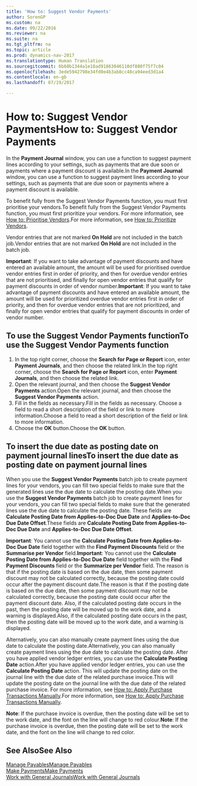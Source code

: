 ```yaml
---
title: 'How to: Suggest Vendor Payments'
author: SorenGP
ms.custom: na
ms.date: 09/22/2016
ms.reviewer: na
ms.suite: na
ms.tgt_pltfrm: na
ms.topic: article
ms.prod: dynamics-nav-2017
ms.translationtype: Human Translation
ms.sourcegitcommit: 6b60b1344a1e18ad91863046110df880f75f7c04
ms.openlocfilehash: 3ede5942798e34fd0e4b3ab8cc48ca94eed3d1a4
ms.contentlocale: en-gb
ms.lasthandoff: 07/19/2017

---
```


# <a name="how-to-suggest-vendor-payments"></a><span data-ttu-id="ed221-102">How to: Suggest Vendor Payments</span><span class="sxs-lookup"><span data-stu-id="ed221-102">How to: Suggest Vendor Payments</span></span>
<span data-ttu-id="ed221-103">In the **Payment Journal** window, you can use a function to suggest payment lines according to your settings, such as payments that are due soon or payments where a payment discount is available.</span><span class="sxs-lookup"><span data-stu-id="ed221-103">In the **Payment Journal** window, you can use a function to suggest payment lines according to your settings, such as payments that are due soon or payments where a payment discount is available.</span></span>

<span data-ttu-id="ed221-104">To benefit fully from the Suggest Vendor Payments function, you must first prioritise your vendors.</span><span class="sxs-lookup"><span data-stu-id="ed221-104">To benefit fully from the Suggest Vendor Payments function, you must first prioritize your vendors.</span></span> <span data-ttu-id="ed221-105">For more information, see [How to: Prioritise Vendors](purchasing-how-prioritize-vendors.md).</span><span class="sxs-lookup"><span data-stu-id="ed221-105">For more information, see [How to: Prioritize Vendors](purchasing-how-prioritize-vendors.md).</span></span>

<span data-ttu-id="ed221-106">Vendor entries that are not marked **On Hold** are not included in the batch job.</span><span class="sxs-lookup"><span data-stu-id="ed221-106">Vendor entries that are not marked **On Hold** are not included in the batch job.</span></span>  

<span data-ttu-id="ed221-107">**Important**: If you want to take advantage of payment discounts and have entered an available amount, the amount will be used for prioritised overdue vendor entries first in order of priority, and then for overdue vendor entries that are not prioritised, and finally for open vendor entries that qualify for payment discounts in order of vendor number.</span><span class="sxs-lookup"><span data-stu-id="ed221-107">**Important**: If you want to take advantage of payment discounts and have entered an available amount, the amount will be used for prioritized overdue vendor entries first in order of priority, and then for overdue vendor entries that are not prioritized, and finally for open vendor entries that qualify for payment discounts in order of vendor number.</span></span>

## <a name="to-use-the-suggest-vendor-payments-function"></a><span data-ttu-id="ed221-108">To use the Suggest Vendor Payments function</span><span class="sxs-lookup"><span data-stu-id="ed221-108">To use the Suggest Vendor Payments function</span></span>
1. <span data-ttu-id="ed221-109">In the top right corner, choose the **Search for Page or Report** icon, enter **Payment Journals**, and then choose the related link.</span><span class="sxs-lookup"><span data-stu-id="ed221-109">In the top right corner, choose the **Search for Page or Report** icon, enter **Payment Journals**, and then choose the related link.</span></span>
2. <span data-ttu-id="ed221-110">Open the relevant journal, and then choose the **Suggest Vendor Payments** action.</span><span class="sxs-lookup"><span data-stu-id="ed221-110">Open the relevant journal, and then choose the **Suggest Vendor Payments** action.</span></span>
3. <span data-ttu-id="ed221-111">Fill in the fields as necessary.</span><span class="sxs-lookup"><span data-stu-id="ed221-111">Fill in the fields as necessary.</span></span> <span data-ttu-id="ed221-112">Choose a field to read a short description of the field or link to more information.</span><span class="sxs-lookup"><span data-stu-id="ed221-112">Choose a field to read a short description of the field or link to more information.</span></span>
4. <span data-ttu-id="ed221-113">Choose the **OK** button.</span><span class="sxs-lookup"><span data-stu-id="ed221-113">Choose the **OK** button.</span></span>

## <a name="to-insert-the-due-date-as-posting-date-on-payment-journal-lines"></a><span data-ttu-id="ed221-114">To insert the due date as posting date on payment journal lines</span><span class="sxs-lookup"><span data-stu-id="ed221-114">To insert the due date as posting date on payment journal lines</span></span>
<span data-ttu-id="ed221-115">When you use the **Suggest Vendor Payments** batch job to create payment lines for your vendors, you can fill two special fields to make sure that the generated lines use the due date to calculate the posting date.</span><span class="sxs-lookup"><span data-stu-id="ed221-115">When you use the **Suggest Vendor Payments** batch job to create payment lines for your vendors, you can fill two special fields to make sure that the generated lines use the due date to calculate the posting date.</span></span> <span data-ttu-id="ed221-116">These fields are **Calculate Posting Date from Applies-to-Doc Due Date** and **Applies-to-Doc Due Date Offset**.</span><span class="sxs-lookup"><span data-stu-id="ed221-116">These fields are **Calculate Posting Date from Applies-to-Doc Due Date** and **Applies-to-Doc Due Date Offset**.</span></span>

<span data-ttu-id="ed221-117">**Important**: You cannot use the **Calculate Posting Date from Applies-to-Doc Due Date** field together with the **Find Payment Discounts** field or the **Summarise per Vendor** field.</span><span class="sxs-lookup"><span data-stu-id="ed221-117">**Important**: You cannot use the **Calculate Posting Date from Applies-to-Doc Due Date** field together with the **Find Payment Discounts** field or the **Summarize per Vendor** field.</span></span> <span data-ttu-id="ed221-118">The reason is that if the posting date is based on the due date, then some payment discount may not be calculated correctly, because the posting date could occur after the payment discount date.</span><span class="sxs-lookup"><span data-stu-id="ed221-118">The reason is that if the posting date is based on the due date, then some payment discount may not be calculated correctly, because the posting date could occur after the payment discount date.</span></span>
<span data-ttu-id="ed221-119">Also, if the calculated posting date occurs in the past, then the posting date will be moved up to the work date, and a warning is displayed.</span><span class="sxs-lookup"><span data-stu-id="ed221-119">Also, if the calculated posting date occurs in the past, then the posting date will be moved up to the work date, and a warning is displayed.</span></span>

<span data-ttu-id="ed221-120">Alternatively, you can also manually create payment lines using the due date to calculate the posting date.</span><span class="sxs-lookup"><span data-stu-id="ed221-120">Alternatively, you can also manually create payment lines using the due date to calculate the posting date.</span></span> <span data-ttu-id="ed221-121">After you have applied vendor ledger entries, you can use the **Calculate Posting Date** action.</span><span class="sxs-lookup"><span data-stu-id="ed221-121">After you have applied vendor ledger entries, you can use the **Calculate Posting Date** action.</span></span> <span data-ttu-id="ed221-122">This will update the posting date on the journal line with the due date of the related purchase invoice.</span><span class="sxs-lookup"><span data-stu-id="ed221-122">This will update the posting date on the journal line with the due date of the related purchase invoice.</span></span> <span data-ttu-id="ed221-123">For more information, see [How to: Apply Purchase Transactions Manually](payables-how-apply-purchase-transactions-manually.md).</span><span class="sxs-lookup"><span data-stu-id="ed221-123">For more information, see [How to: Apply Purchase Transactions Manually](payables-how-apply-purchase-transactions-manually.md).</span></span>  

<span data-ttu-id="ed221-124">**Note**: If the purchase invoice is overdue, then the posting date will be set to the work date, and the font on the line will change to red colour.</span><span class="sxs-lookup"><span data-stu-id="ed221-124">**Note**: If the purchase invoice is overdue, then the posting date will be set to the work date, and the font on the line will change to red color.</span></span>

## <a name="see-also"></a><span data-ttu-id="ed221-125">See Also</span><span class="sxs-lookup"><span data-stu-id="ed221-125">See Also</span></span>
[<span data-ttu-id="ed221-126">Manage Payables</span><span class="sxs-lookup"><span data-stu-id="ed221-126">Manage Payables</span></span>](payables-manage-payables.md)  
[<span data-ttu-id="ed221-127">Make Payments</span><span class="sxs-lookup"><span data-stu-id="ed221-127">Make Payments</span></span>](payables-make-payments.md)  
[<span data-ttu-id="ed221-128">Work with General Journals</span><span class="sxs-lookup"><span data-stu-id="ed221-128">Work with General Journals</span></span>](ui-work-general-journals.md)


